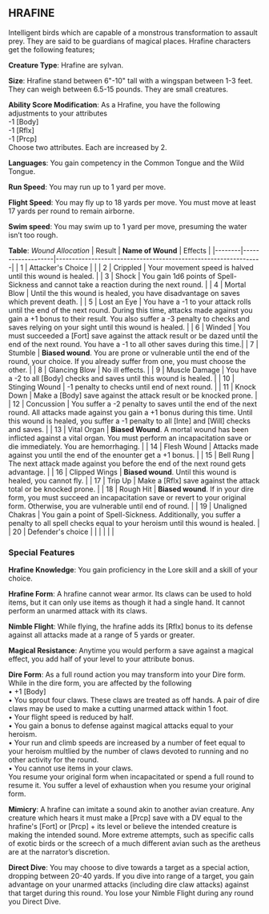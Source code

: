 ## HRAFINE
Intelligent birds which are capable of a monstrous transformation to assault prey. They are said to be guardians of magical places. Hrafine characters get the following features;

**Creature Type**: Hrafine are sylvan.

**Size**: Hrafine stand between 6"-10" tall with a wingspan between 1-3 feet. They can weigh between 6.5-15 pounds. They are small creatures.

**Ability Score Modification**: As a Hrafine, you have the following adjustments to your attributes  
-1 [Body]  
-1 [Rflx]  
-1 [Prcp]  
Choose two attributes. Each are increased by 2.

**Languages**: You gain competency in the Common Tongue and the Wild Tongue.

**Run Speed**: You may run up to 1 yard per move.

**Flight Speed**: You may fly up to 18 yards per move. You must move at least 17 yards per round to remain airborne.

**Swim speed**: You may swim up to 1 yard per move, presuming the water isn’t too rough.

**Table**: *Wound Allocation*
| Result | **Name of Wound** | Effects                                                        |
|--------|-------------------|----------------------------------------------------------------|
|   1    | Attacker's Choice |                                                                |
|   2    | Crippled          | Your movement speed is halved until this wound is healed.      |
|   3    | Shock      | You gain 1d6 points of Spell-Sickness and cannot take a reaction during the next round. |
|   4    | Mortal Blow       | Until the this wound is healed, you have disadvantage on saves which prevent death. |
|   5    | Lost an Eye       | You have a -1 to your attack rolls until the end of the next round. During this time, attacks made against you gain a +1 bonus to their result. You also suffer a -3 penalty to checks and saves relying on your sight until this wound is healed. |
|   6    | Winded            | You must succeeded a [Fort] save against the attack result or be dazed until the end of the next round. You have a -1 to all other saves during this time.|
|   7    | Stumble | **Biased wound**. You are prone or vulnerable until the end of the round, your choice. If you already suffer from one, you must choose the other. |
|   8    | Glancing Blow     | No ill effects.                                     |
|   9    | Muscle Damage     | You have a -2 to all [Body] checks and saves until this wound is healed. |
|   10   | Stinging Wound    | -1 penalty to checks until end of next round. |
|   11   | Knock Down | Make a [Body] save against the attack result  or be knocked prone. |
|   12   | Concussion | You suffer a -2 penalty to saves until the end of the next round. All attacks made against you gain a +1 bonus during this time. Until this wound is healed, you suffer a -1 penalty to all [Inte] and [Will] checks and saves. |
|   13   | Vital Organ | **Biased Wound**. A mortal wound has been inflicted against a vital organ. You must perform an incapacitation save or die immediately. You are hemorrhaging. |
|   14   | Flesh Wound | Attacks made against you until the end of the enounter get a +1 bonus. |
|   15   | Bell Rung | The next attack made against you before the end of the next round gets advantage.  |
|   16   | Clipped Wings | **Biased wound**. Until this wound is healed, you cannot fly. |
|   17   | Trip Up           | Make a [Rflx] save against the attack total or be knocked prone.                                  |
|   18   | Rough Hit | **Biased wound**. If in your dire form, you must succeed an incapacitation save or revert to your original form. Otherwise, you are vulnerable until end of round. |
|   19   | Unaligned Chakras | You gain a point of Spell-Sickness. Additionally, you suffer a penalty to all spell checks equal to your heroism until this wound is healed. |
|   20   | Defender's choice |                                   |
|        |                                                |                                   |


### Special Features

**Hrafine Knowledge**: You gain proficiency in the Lore skill and a skill of your choice.

**Hrafine Form**: A hrafine cannot wear armor. Its claws can be used to hold items, but it can only use items as though it had a single hand. It cannot perform an unarmed attack with its claws.

**Nimble Flight**: While flying, the hrafine adds its [Rflx] bonus to its defense against all attacks made at a range of 5 yards or greater.

**Magical Resistance**: Anytime you would perform a save against a magical effect, you add half of your level to your attribute bonus.

**Dire Form**: As a full round action you may transform into your Dire form. While in the dire form, you are affected by the following  
 • +1 [Body]  
 • You sprout four claws. These claws are treated as off hands. A pair of dire claws may be used to make a cutting unarmed attack within 1 foot.  
 • Your flight speed is reduced by half.  
 • You gain a bonus to defense against magical attacks equal to your heroism.  
 • Your run and climb speeds are increased by a number of feet equal to your heroism multlied by the number of claws devoted to running and no other activity for the round.  
 • You cannot use items in your claws.  
You resume your original form when incapacitated or spend a full round to resume it. You suffer a level of exhaustion when you resume your original form.

**Mimicry**: A hrafine can imitate a sound akin to another avian creature. Any creature which hears it must make a [Prcp] save with a DV equal to the hrafine's [Fort] or [Prcp] + its level or believe the intended creature is making the intended sound. More extreme attempts, such as specific calls of exotic birds or the screech of a much different avian such as the aretheus are at the narrator’s discretion.

**Direct Dive**: You may choose to dive towards a target as a special action, dropping between 20-40 yards. If you dive into range of a target, you gain advantage on your unarmed attacks (including dire claw attacks) against that target during this round. You lose your Nimble Flight during any round you Direct Dive.
